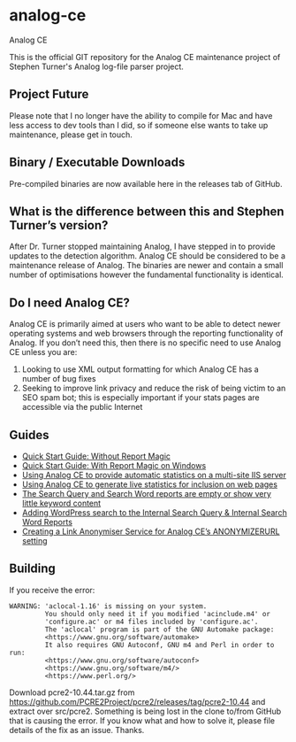 # analog-ce
Analog CE

This is the official GIT repository for the Analog CE maintenance project of Stephen Turner's Analog log-file parser project.

## Project Future
Please note that I no longer have the ability to compile for Mac and have less access to dev tools than I did, so if someone else wants to take up maintenance, please get in touch.

## Binary / Executable Downloads
Pre-compiled binaries are now available here in the releases tab of GitHub.

## What is the difference between this and Stephen Turner’s version?
After Dr. Turner stopped maintaining Analog, I have stepped in to provide updates to the detection algorithm. Analog CE should be considered to be a maintenance release of Analog. The binaries are newer and contain a small number of optimisations however the fundamental functionality is identical.

## Do I need Analog CE?
Analog CE is primarily aimed at users who want to be able to detect newer operating systems and web browsers through the reporting functionality of Analog. If you don’t need this, then there is no specific need to use Analog CE unless you are:

1. Looking to use XML output formatting for which Analog CE has a number of bug fixes
2. Seeking to improve link privacy and reduce the risk of being victim to an SEO spam bot; this is especially important if your stats pages are accessible via the public Internet

## Guides
- [Quick Start Guide: Without Report Magic](https://www.c-amie.co.uk/software/analog/guides/quick-start-guide-using-analog-ce-without-report-magic/)
- [Quick Start Guide: With Report Magic on Windows](https://www.c-amie.co.uk/software/analog/guides/quick-start-guide-using-analog-ce-with-report-magic-for-windows/)
- [Using Analog CE to provide automatic statistics on a multi-site IIS server](http://www.c-amie.co.uk/qlink/?id=106)
- [Using Analog CE to generate live statistics for inclusion on web pages](http://www.c-amie.co.uk/qlink/?id=112)
- [The Search Query and Search Word reports are empty or show very little keyword content](https://www.c-amie.co.uk/technical/analogs-search-query-report-is-empty-or-sparsely-populated/)
- [Adding WordPress search to the Internal Search Query & Internal Search Word Reports](https://www.c-amie.co.uk/technical/how-to-enable-the-analog-internal-search-query-report-for-wordpress/)
- [Creating a Link Anonymiser Service for Analog CE’s ANONYMIZERURL setting](https://www.c-amie.co.uk/technical/creating-a-link-anonymiser-service-for-analog-ces-anonymizerurl-setting/)

## Building
If you receive the error:
```
WARNING: 'aclocal-1.16' is missing on your system.
         You should only need it if you modified 'acinclude.m4' or
         'configure.ac' or m4 files included by 'configure.ac'.
         The 'aclocal' program is part of the GNU Automake package:
         <https://www.gnu.org/software/automake>
         It also requires GNU Autoconf, GNU m4 and Perl in order to run:
         <https://www.gnu.org/software/autoconf>
         <https://www.gnu.org/software/m4/>
         <https://www.perl.org/>
```
Download pcre2-10.44.tar.gz from https://github.com/PCRE2Project/pcre2/releases/tag/pcre2-10.44 and extract over src/pcre2. Something is being lost in the clone to/from GitHub that is causing the error. If you know what and how to solve it, please file details of the fix as an issue. Thanks.

